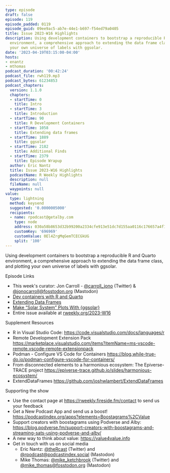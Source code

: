 ```yaml
---
type: episode
draft: false
episode: 119
episode_padded: 0119
episode_guid: 09ee9ac5-ab7e-44e1-b697-f54ed79a0405
title: Issue 2023-W16 Highlights
description: Using development containers to bootstrap a reproducible R and Quarto
  environment, a comprehensive approach to extending the data frame class, and plotting
  your own universe of labels with ggsolar.
date: '2023-04-19T03:15:00-04:00'
hosts:
- enantz
- mthomas
podcast_duration: '00:42:24'
podcast_file: rwh119.mp3
podcast_bytes: 61234853
podcast_chapters:
  version: 1.1.0
  chapters:
  - startTime: 0
    title: Intro
  - startTime: 3
    title: Introduction
  - startTime: 90
    title: R Development Containers
  - startTime: 1058
    title: Extending data frames
  - startTime: 1889
    title: ggsolar
  - startTime: 2182
    title: Additional Finds
  - startTime: 2379
    title: Episode Wrapup
  author: Eric Nantz
  title: Issue 2023-W16 Highlights
  podcastName: R Weekly Highlights
  description: null
  fileName: null
  waypoints: null
value:
  type: lightning
  method: keysend
  suggested: '0.0000005000'
  recipients:
  - name: rpodcast@getalby.com
    type: node
    address: 030a58b8653d32b99200a2334cfe913e51dc7d155aa0116c176657a4f1722677a3
    customKey: '696969'
    customValue: 0El4ZrgMqGemTCECGkUG
    split: '100'
---
```

Using development containers to bootstrap a reproducible R and Quarto environment, a comprehensive approach to extending the data frame class, and plotting your own universe of labels with ggsolar.

Episode Links

-   This week's curator: Jon Carroll - <a href="https://twitter.com/carroll_jono" rel="nofollow">@carroll_jono</a> (Twitter) & <a href="https://fosstodon.org/@jonocarroll" rel="nofollow">@jonocarroll@fosstodon.org</a> (Mastodon)
-   <a href="https://jamesgoldie.dev/writing/dev-containers-in-r/" rel="nofollow">Dev containers with R and Quarto</a>
-   <a href="https://epiverse-trace.github.io/posts/extend-dataframes/index.html" rel="nofollow">Extending Data Frames</a>
-   <a href="https://rud.is/b/2023/04/12/make-solar-system-plots-with-ggsolar/" rel="nofollow">Make “Solar System” Plots With {ggsolar}</a>
-   Entire issue available at <a href="https://rweekly.org/2023-W16.html" rel="nofollow">rweekly.org/2023-W16</a>

Supplement Resources

-   R in Visual Studio Code: <a href="https://code.visualstudio.com/docs/languages/r" rel="nofollow">https://code.visualstudio.com/docs/languages/r</a>
-   Remote Development Extension Pack <a href="https://marketplace.visualstudio.com/items?itemName=ms-vscode-remote.vscode-remote-extensionpack" rel="nofollow">https://marketplace.visualstudio.com/items?itemName=ms-vscode-remote.vscode-remote-extensionpack</a>
-   Podman - Configure VS Code for Containers <a href="https://blog.while-true-do.io/podman-configure-vscode-for-containers/" rel="nofollow">https://blog.while-true-do.io/podman-configure-vscode-for-containers/</a>
-   From disconnected elements to a harmonious ecosystem: The Epiverse-TRACE project <a href="https://epiverse-trace.github.io/slides/harmonious-ecosystem/" rel="nofollow">https://epiverse-trace.github.io/slides/harmonious-ecosystem/</a>
-   ExtendDataFrames <a href="https://github.com/joshwlambert/ExtendDataFrames" rel="nofollow">https://github.com/joshwlambert/ExtendDataFrames</a>

Supporting the show

-   Use the contact page at <a href="https://rweekly.fireside.fm/contact" rel="nofollow">https://rweekly.fireside.fm/contact</a> to send us your feedback
-   Get a New Podcast App and send us a boost! <a href="https://podcastindex.org/apps?elements=Boostagrams%2CValue" rel="nofollow">https://podcastindex.org/apps?elements=Boostagrams%2CValue</a>
-   Support creators with boostagrams using Podverse and Alby: <a href="https://blog.podverse.fm/support-creators-with-boostagrams-and-streaming-sats-using-podverse-and-alby/" rel="nofollow">https://blog.podverse.fm/support-creators-with-boostagrams-and-streaming-sats-using-podverse-and-alby/</a>
-   A new way to think about value: <a href="https://value4value.info" rel="nofollow">https://value4value.info</a>
-   Get in touch with us on social media
    -   Eric Nantz: <a href="https://twitter.com/theRcast" rel="nofollow">@theRcast</a> (Twitter) and <a href="https://podcastindex.social/@rpodcast" rel="nofollow">@rpodcast@podcastindex.social</a> (Mastodon)
    -   Mike Thomas: <a href="https://twitter.com/mike_ketchbrook" rel="nofollow">@mike_ketchbrook</a> (Twitter) and <a href="https://fosstodon.org/@mike_thomas" rel="nofollow">@mike_thomas@fosstodon.org</a> (Mastodon)
